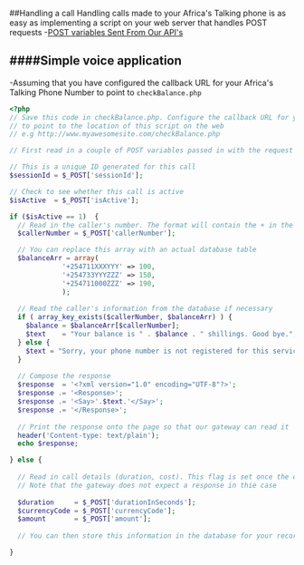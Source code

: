 ##Handling a call
Handling calls made to your Africa's Talking phone is as easy as implementing a script on your web server that handles POST requests
-[POST variables Sent From Our API's](http://docs.africastalking.com/voice/callhandler#postVars)

####Simple voice application
-----------------------------
-Assuming that you have configured the callback URL for your Africa's Talking Phone Number to point to ``checkBalance.php``

```php
<?php
// Save this code in checkBalance.php. Configure the callback URL for your phone number
// to point to the location of this script on the web
// e.g http://www.myawesomesite.com/checkBalance.php

// First read in a couple of POST variables passed in with the request

// This is a unique ID generated for this call
$sessionId = $_POST['sessionId'];

// Check to see whether this call is active
$isActive  = $_POST['isActive'];

if ($isActive == 1)  {
  // Read in the caller's number. The format will contain the + in the beginning
  $callerNumber = $_POST['callerNumber'];

  // You can replace this array with an actual database table
  $balanceArr = array(
             '+254711XXXYYY' => 100,
             '+254733YYYZZZ' => 150,
             '+254711000ZZZ' => 190,
             );
  
  // Read the caller's information from the database if necessary
  if ( array_key_exists($callerNumber, $balanceArr) ) {
    $balance = $balanceArr[$callerNumber];
    $text    = "Your balance is " . $balance . " shillings. Good bye.";
  } else {
    $text = "Sorry, your phone number is not registered for this service. Good Bye.";
  }
  
  // Compose the response
  $response  = '<?xml version="1.0" encoding="UTF-8"?>';
  $response .= '<Response>';
  $response .= '<Say>'.$text.'</Say>';
  $response .= '</Response>';
   
  // Print the response onto the page so that our gateway can read it
  header('Content-type: text/plain');
  echo $response;

} else {
  
  // Read in call details (duration, cost). This flag is set once the call is completed.
  // Note that the gateway does not expect a response in thie case
  
  $duration     = $_POST['durationInSeconds'];
  $currencyCode = $_POST['currencyCode'];
  $amount       = $_POST['amount'];
  
  // You can then store this information in the database for your records

}
